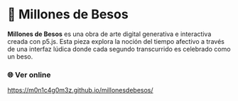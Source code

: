 # 💋 Millones de Besos

**Millones de Besos** es una obra de arte digital generativa e interactiva creada con p5.js. Esta pieza explora la noción del tiempo afectivo a través de una interfaz lúdica donde cada segundo transcurrido es celebrado como un beso.

### 🌐 Ver online

https://m0n1c4g0m3z.github.io/millonesdebesos/

